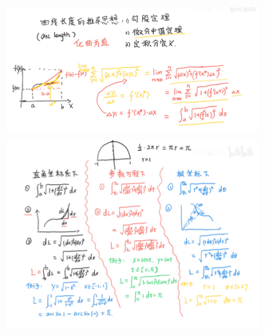 ![](../../photo/Pasted%20image%2020240402104419.png)

![](../../photo/Pasted%20image%2020240402105642.png)